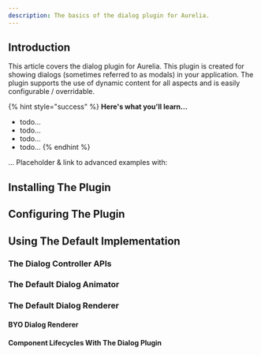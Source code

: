 ```yaml
---
description: The basics of the dialog plugin for Aurelia.
---
```


## Introduction

This article covers the dialog plugin for Aurelia. This plugin is created for showing dialogs (sometimes referred to as modals) in your application. The plugin supports the use of dynamic content for all aspects and is easily configurable / overridable.

{% hint style="success" %}
**Here's what you'll learn...**

* todo...
* todo...
* todo...
* todo...
{% endhint %}

... Placeholder & link to advanced examples with:

## Installing The Plugin
## Configuring The Plugin
## Using The Default Implementation
  ### The Dialog Controller APIs
  ### The Default Dialog Animator
  ### The Default Dialog Renderer
  #### BYO Dialog Renderer
  #### Component Lifecycles With The Dialog Plugin
